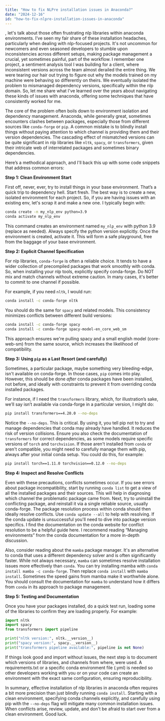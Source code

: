 ```yaml
---
title: "How to fix NLPre installation issues in Anaconda?"
date: "2024-12-16"
id: "how-to-fix-nlpre-installation-issues-in-anaconda"
---
```


, let's talk about those often frustrating nlp libraries within anaconda environments. I’ve seen my fair share of these installation headaches, particularly when dealing with nlp-focused projects. It's not uncommon for newcomers and even seasoned developers to stumble upon inconsistencies across different setups, making package management a crucial, yet sometimes painful, part of the workflow. I remember one project, a sentiment analysis tool I was building for a client, where inconsistent versions across the team almost derailed the entire thing. We were tearing our hair out trying to figure out why the models trained on my machine were behaving so differently on theirs. We eventually isolated the problem to mismanaged dependency versions, specifically within the nlp domain. So, let me share what I've learned over the years about navigating these kinds of issues with anaconda, offering some techniques that have consistently worked for me.

The core of the problem often boils down to environment isolation and dependency management. Anaconda, while generally great, sometimes encounters clashes between packages, especially those from different sources like `conda-forge` or `pip`. A common mistake is to blindly install things without paying attention to which channel is providing them and their version dependencies. The cascading effect of mismatched versions can be quite significant in nlp libraries like `nltk`, `spacy`, or `transformers`, given their intricate web of interrelated packages and sometimes binary dependencies.

Here’s a methodical approach, and I'll back this up with some code snippets that address common errors:

**Step 1: Clean Environment Start**

First off, never, ever, try to install things in your base environment. That’s a quick trip to dependency hell. Start fresh. The best way is to create a new, isolated environment for each project. So, if you are having issues with an existing env, let's scrap it and make a new one. I typically begin with:

```bash
conda create -n my_nlp_env python=3.9
conda activate my_nlp_env
```

This command creates an environment named `my_nlp_env` with python 3.9 (replace as needed). Always specify the python version explicitly. Once the environment is created, activate it. This will form a safe playground, free from the baggage of your base environment.

**Step 2: Explicit Channel Specification**

For nlp libraries, `conda-forge` is often a reliable choice. It tends to have a wider collection of precompiled packages that work smoothly with conda. So, when installing your nlp tools, explicitly specify conda-forge. Do NOT mix and match channels without extreme caution. In many cases, it's better to commit to one channel if possible.

For example, if you need `nltk`, I would run:

```bash
conda install -c conda-forge nltk
```

You should do the same for `spacy` and related models. This consistency minimizes conflicts between different build versions:

```bash
conda install -c conda-forge spacy
conda install -c conda-forge spacy-model-en_core_web_sm
```

This approach ensures we're pulling spacy and a small english model (core-web-sm) from the same source, which increases the likelihood of compatibility.

**Step 3: Using `pip` as a Last Resort (and carefully)**

Sometimes, a particular package, maybe something very bleeding-edge, isn't available on conda-forge. In those cases, `pip` comes into play. However, this should be done *after* conda packages have been installed, not before, and ideally with constraints to prevent it from overriding conda installed packages.

For instance, if I need the `transformers` library, which, for illustration’s sake, we’ll say isn’t available via conda-forge in a particular version, I might do:

```bash
pip install transformers==4.20.0 --no-deps
```

Notice the `--no-deps`. This is critical. By using it, you tell pip not to try and manage dependencies that conda may already have handled. It reduces the risk of version collisions. Ensure you also check the documentation of `transformers` for correct dependencies, as some models require specific versions of `torch` and `torchvision`. If those aren't installed from `conda` or aren't compatible, you might need to carefully manage them with pip, always after your initial conda setup. You could do this, for example:

```bash
pip install torch==1.11.0 torchvision==0.12.0 --no-deps
```

**Step 4: Inspect and Resolve Conflicts**

Even with these precautions, conflicts sometimes occur. If you see errors about package incompatibility, start by running `conda list` to get a view of all the installed packages and their sources. This will help in diagnosing which channel the problematic package came from. Next, try to uninstall the conflicting package, and reinstall it via a single reliable source, usually conda-forge. The package resolution process within conda should then ideally resolve conflicts. Use `conda update --all` to help with resolving. If the conda update is unsuccessful you'll need to dive into package version specifics. I find the documentation on the conda website for conflict resolution to be a helpful guide here. I recommend reading “Managing environments” from the conda documentation for a more in-depth discussion.

Also, consider reading about the `mamba` package manager. It's an alternative to conda that uses a different dependency solver and is often significantly faster. While not always necessary, `mamba` can sometimes resolve installation issues more effectively than `conda`. You can try installing mamba with `conda install mamba -c conda-forge`. Then replace `conda install` with `mamba install`. Sometimes the speed gains from mamba make it worthwhile alone. You should consult the documentation for `mamba` to understand how it differs from `conda` in its approach to package management.

**Step 5: Testing and Documentation**

Once you have your packages installed, do a quick test run, loading some of the libraries to confirm they are loading properly. For example:

```python
import nltk
import spacy
from transformers import pipeline

print("nltk version:", nltk.__version__)
print("spacy version:", spacy.__version__)
print("transformers pipeline available:", pipeline is not None)
```

If things look good and import without issues, the next step is to document which versions of libraries, and channels from where, were used. A requirements.txt or a specific conda environment file (.yml) is needed so other developers working with you or on your code can create an environment with the exact same configuration, ensuring reproducibility.

In summary, effective installation of nlp libraries in anaconda often requires a bit more precision than just blindly running `conda install`. Starting with a clean environment, specifying conda channels explicitly, and carefully using pip with the `--no-deps` flag will mitigate many common installation issues. When conflicts arise, review, update, and don't be afraid to start over from a clean environment. Good luck.
